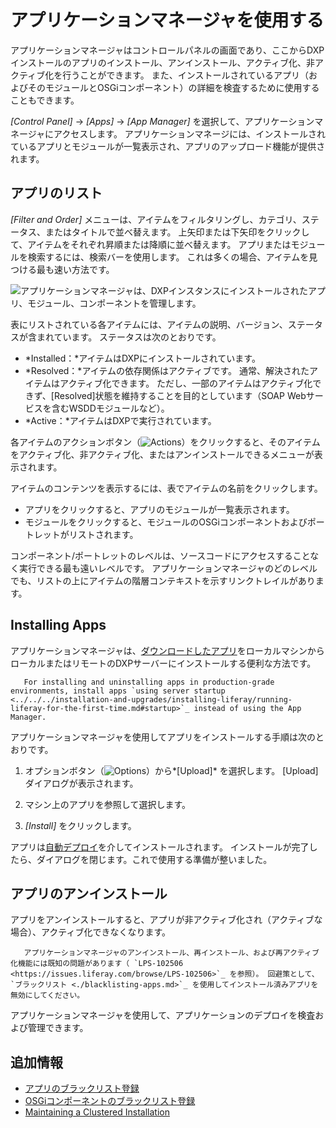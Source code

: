 # アプリケーションマネージャを使用する

アプリケーションマネージャはコントロールパネルの画面であり、ここからDXPインストールのアプリのインストール、アンインストール、アクティブ化、非アクティブ化を行うことができます。 また、インストールされているアプリ（およびそのモジュールとOSGiコンポーネント）の詳細を検査するために使用することもできます。

*[Control Panel]* → *[Apps]* → *[App Manager]* を選択して、アプリケーションマネージャにアクセスします。 アプリケーションマネージには、インストールされているアプリとモジュールが一覧表示され、アプリのアップロード機能が提供されます。

## アプリのリスト

*[Filter and Order]* メニューは、アイテムをフィルタリングし、カテゴリ、ステータス、またはタイトルで並べ替えます。 上矢印または下矢印をクリックして、アイテムをそれぞれ昇順または降順に並べ替えます。 アプリまたはモジュールを検索するには、検索バーを使用します。 これは多くの場合、アイテムを見つける最も速い方法です。

![アプリケーションマネージャは、DXPインスタンスにインストールされたアプリ、モジュール、コンポーネントを管理します。](./using-the-app-manager/images/01.png)

表にリストされている各アイテムには、アイテムの説明、バージョン、ステータスが含まれています。 ステータスは次のとおりです。

  - *Installed：*アイテムはDXPにインストールされています。
  - *Resolved：*アイテムの依存関係はアクティブです。 通常、解決されたアイテムはアクティブ化できます。 ただし、一部のアイテムはアクティブ化できず、[Resolved]状態を維持することを目的としています（SOAP Webサービスを含むWSDDモジュールなど）。
  - *Active：*アイテムはDXPで実行されています。

各アイテムのアクションボタン（![Actions](./using-the-app-manager/images/02.png)）をクリックすると、そのアイテムをアクティブ化、非アクティブ化、またはアンインストールできるメニューが表示されます。

アイテムのコンテンツを表示するには、表でアイテムの名前をクリックします。

  - アプリをクリックすると、アプリのモジュールが一覧表示されます。
  - モジュールをクリックすると、モジュールのOSGiコンポーネントおよびポートレットがリストされます。

コンポーネント/ポートレットのレベルは、ソースコードにアクセスすることなく実行できる最も遠いレベルです。 アプリケーションマネージャのどのレベルでも、リストの上にアイテムの階層コンテキストを示すリンクトレイルがあります。

## Installing Apps

アプリケーションマネージャは、[ダウンロードしたアプリ](../installing-apps/downloading-apps.md)をローカルマシンからローカルまたはリモートのDXPサーバーにインストールする便利な方法です。

``` important::
   For installing and uninstalling apps in production-grade environments, install apps `using server startup <../../../installation-and-upgrades/installing-liferay/running-liferay-for-the-first-time.md#startup>`_ instead of using the App Manager.
```

アプリケーションマネージャを使用してアプリをインストールする手順は次のとおりです。

1.  オプションボタン（![Options](./using-the-app-manager/images/03.png)）から*[Upload]* を選択します。 [Upload]ダイアログが表示されます。

2.  マシン上のアプリを参照して選択します。

3.  *[Install]* をクリックします。

アプリは[自動デプロイ](../installing-apps/installing-apps.md#installing-apps-via-the-file-system)を介してインストールされます。 インストールが完了したら、ダイアログを閉じます。これで使用する準備が整いました。

## アプリのアンインストール

アプリをアンインストールすると、アプリが非アクティブ化され（アクティブな場合）、アクティブ化できなくなります。

``` note::
   アプリケーションマネージャのアンインストール、再インストール、および再アクティブ化機能には既知の問題があります（ `LPS-102506 <https://issues.liferay.com/browse/LPS-102506>`_ を参照）。 回避策として、 `ブラックリスト <./blacklisting-apps.md>`_ を使用してインストール済みアプリを無効にしてください。
```

アプリケーションマネージャを使用して、アプリケーションのデプロイを検査および管理できます。

## 追加情報

  - [アプリのブラックリスト登録](./blacklisting-apps.md)
  - [OSGiコンポーネントのブラックリスト登録](./blacklisting-osgi-components.md)
  - [Maintaining a Clustered Installation](../../../installation-and-upgrades/maintaining-a-liferay-installation/maintaining-clustered-installations.md)
